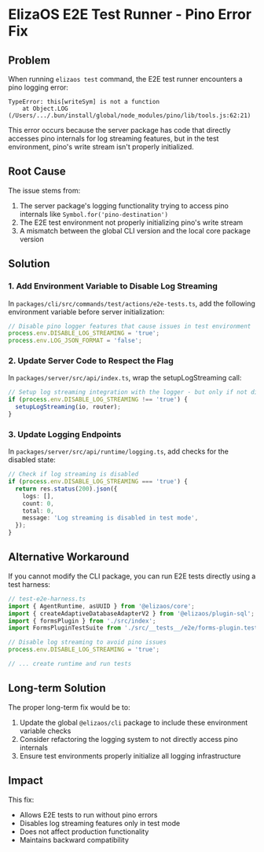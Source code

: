 # ElizaOS E2E Test Runner - Pino Error Fix

## Problem

When running `elizaos test` command, the E2E test runner encounters a pino
logging error:

```
TypeError: this[writeSym] is not a function
    at Object.LOG (/Users/.../.bun/install/global/node_modules/pino/lib/tools.js:62:21)
```

This error occurs because the server package has code that directly accesses
pino internals for log streaming features, but in the test environment, pino's
write stream isn't properly initialized.

## Root Cause

The issue stems from:

1. The server package's logging functionality trying to access pino internals
   like `Symbol.for('pino-destination')`
2. The E2E test environment not properly initializing pino's write stream
3. A mismatch between the global CLI version and the local core package version

## Solution

### 1. Add Environment Variable to Disable Log Streaming

In `packages/cli/src/commands/test/actions/e2e-tests.ts`, add the following
environment variable before server initialization:

```typescript
// Disable pino logger features that cause issues in test environment
process.env.DISABLE_LOG_STREAMING = 'true';
process.env.LOG_JSON_FORMAT = 'false';
```

### 2. Update Server Code to Respect the Flag

In `packages/server/src/api/index.ts`, wrap the setupLogStreaming call:

```typescript
// Setup log streaming integration with the logger - but only if not disabled
if (process.env.DISABLE_LOG_STREAMING !== 'true') {
  setupLogStreaming(io, router);
}
```

### 3. Update Logging Endpoints

In `packages/server/src/api/runtime/logging.ts`, add checks for the disabled
state:

```typescript
// Check if log streaming is disabled
if (process.env.DISABLE_LOG_STREAMING === 'true') {
  return res.status(200).json({
    logs: [],
    count: 0,
    total: 0,
    message: 'Log streaming is disabled in test mode',
  });
}
```

## Alternative Workaround

If you cannot modify the CLI package, you can run E2E tests directly using a
test harness:

```typescript
// test-e2e-harness.ts
import { AgentRuntime, asUUID } from '@elizaos/core';
import { createAdaptiveDatabaseAdapterV2 } from '@elizaos/plugin-sql';
import { formsPlugin } from './src/index';
import FormsPluginTestSuite from './src/__tests__/e2e/forms-plugin.test';

// Disable log streaming to avoid pino issues
process.env.DISABLE_LOG_STREAMING = 'true';

// ... create runtime and run tests
```

## Long-term Solution

The proper long-term fix would be to:

1. Update the global `@elizaos/cli` package to include these environment
   variable checks
2. Consider refactoring the logging system to not directly access pino internals
3. Ensure test environments properly initialize all logging infrastructure

## Impact

This fix:

- Allows E2E tests to run without pino errors
- Disables log streaming features only in test mode
- Does not affect production functionality
- Maintains backward compatibility
